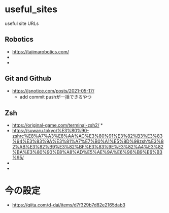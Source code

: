 # useful_sites
useful site URLs
## Robotics
* https://tajimarobotics.com/
* 
* 
## Git and Github
* https://jsnotice.com/posts/2021-05-17/
    * add commit pushが一括できるやつ
## Zsh
* https://original-game.com/terminal-zsh2/
    * 
* https://suwaru.tokyo/%E3%80%90-zshrc%E8%A7%A3%E8%AA%AC%E3%80%91%E3%82%B3%E3%83%94%E3%83%9A%E3%81%A7%E7%B0%A1%E5%8D%98zsh%E3%82%AB%E3%82%B9%E3%82%BF%E3%83%9E%E3%82%A4%E3%82%BA%E3%80%90%E8%A8%AD%E5%AE%9A%E6%96%B9%E6%B3%95/
* 
* 

# 今の設定
* https://qiita.com/d-dai/items/d7f329b7d82e2165dab3